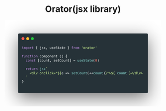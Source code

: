 <h1 align="center">
  Orator(jsx library)
</h1>

<p align="center">
  <img src="./docs/img/demo.png" width="572" alt="orator demo" />
</p>